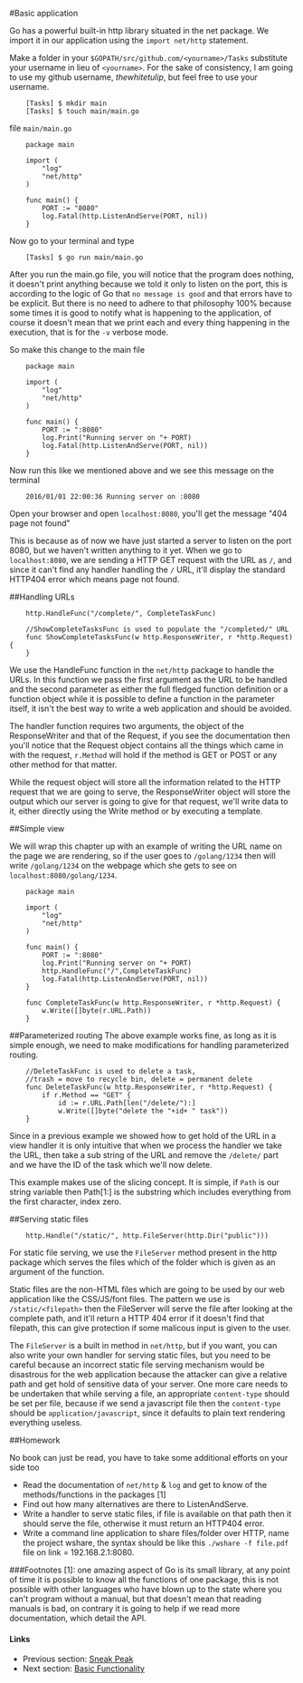 #Basic application

Go has a powerful built-in http library situated in the net package. We import it in our application using the 
`import net/http` statement.

Make a folder in your `$GOPATH/src/github.com/<yourname>/Tasks` substitute your username in lieu of `<yourname>`.
For the sake of consistency, I am going to use my github username, *thewhitetulip*, but feel free to use your username.

		[Tasks] $ mkdir main
		[Tasks] $ touch main/main.go
	
file `main/main.go`

		package main
		
		import (
			"log"
			"net/http"
		)
		
		func main() {
			PORT := "8080"
			log.Fatal(http.ListenAndServe(PORT, nil))
		}

Now go to your terminal and type

		[Tasks] $ go run main/main.go

After you run the main.go file, you will notice that the program does nothing, it doesn't print anything because we told it
only to listen on the port, this is according to the logic of Go that `no message is good` and that errors have to be explicit. But there is no
need to adhere to that philosophy 100% because some times it is good to notify what is happening to the application, of course it doesn't mean that
we print each and every thing happening in the execution, that is for the `-v` verbose mode.

So make this change to the main file

		package main
		
		import (
			"log"
			"net/http"
		)
		
		func main() {
			PORT := ":8080"
			log.Print("Running server on "+ PORT)
			log.Fatal(http.ListenAndServe(PORT, nil))
		} 

Now run this like we mentioned above and we see this message on the terminal

		2016/01/01 22:00:36 Running server on :8080

Open your browser and open `localhost:8080`, you'll get the message "404 page not found"

This is because as of now we have just started a server to listen on the port 8080, but we haven't written anything to it yet. When we go to
`localhost:8080`, we are sending a HTTP GET request with the URL as `/`, and since it can't find any handler handling the `/` URL, it'll display
the standard HTTP404 error which means page not found.

##Handling URLs

		http.HandleFunc("/complete/", CompleteTaskFunc)
		
		//ShowCompleteTasksFunc is used to populate the "/completed/" URL
		func ShowCompleteTasksFunc(w http.ResponseWriter, r *http.Request) {
		}

We use the HandleFunc function in the `net/http` package to handle the URLs. In this function we pass the first argument
as the URL to be handled and the second parameter as either the full fledged function definition or a function object
while it is possible to define a function in the parameter itself, it isn't the best way to write a web application and should
be avoided.

The handler function requires two arguments, the object of the ResponseWriter and that of the Request, if you see the documentation then you'll notice that
the Request object contains all the things which came in with the request, `r.Method` will hold if the method is GET or POST or any other method for that matter.

While the request object will store all the information related to the HTTP request that we are going to serve, the ResponseWriter object will store the 
output which our server is going to give for that request, we'll write data to it, either directly using the Write method or by executing a template. 

##Simple view

We will wrap this chapter up with an example of writing the URL name on the page we are rendering, so if the user goes to `/golang/1234` then
will write `/golang/1234` on the webpage which she gets to see on `localhost:8080/golang/1234`.

		package main
		
		import (
			"log"
			"net/http"
		)
		
		func main() {
			PORT := ":8080"
			log.Print("Running server on "+ PORT)
			http.HandleFunc("/",CompleteTaskFunc)
			log.Fatal(http.ListenAndServe(PORT, nil))
		}
		
		func CompleteTaskFunc(w http.ResponseWriter, r *http.Request) {
			w.Write([]byte(r.URL.Path))
		}

##Parameterized routing
The above example works fine, as long as it is simple enough, we need to make modifications for handling parameterized routing.

		//DeleteTaskFunc is used to delete a task, 
		//trash = move to recycle bin, delete = permanent delete
		func DeleteTaskFunc(w http.ResponseWriter, r *http.Request) {
			if r.Method == "GET" {
				id := r.URL.Path[len("/delete/"):]
				w.Write([]byte("delete the "+id+ " task"))
		}

Since in a previous example we showed how to get hold of the URL in a view handler it is only intuitive that when we process the handler
we take the URL, then take a sub string of the URL and remove the `/delete/` part and we have the ID of the task which we'll now delete.

This example makes use of the slicing concept. It is simple, if `Path` is our string variable then Path[1:] is the substring which includes everything
from the first character, index zero. 

##Serving static files

		http.Handle("/static/", http.FileServer(http.Dir("public")))

For static file serving, we use the `FileServer` method present in the http package which serves the files which of the folder which is given
as an argument of the function.

Static files are the non-HTML files which are going to be used by our web application like the CSS/JS/font files. The pattern we use is `/static/<filepath>`
then the FileServer will serve the file after looking at the complete path, and it'll return a HTTP 404 error if it doesn't find that filepath, this can give
protection if some malicous input is given to the user.

The `FileServer` is a built in method in `net/http`, but if you want, you can also write your own handler for serving static files, but you need to be careful
because an incorrect static file serving mechanism would be disastrous for the web application because the attacker can give a relative path and get hold of 
sensitive data of your server. One more care needs to be undertaken that while serving a file, an appropriate `content-type` should be set per file, because 
if we send a javascript file then the `content-type` should be `application/javascript`, since it defaults to plain text rendering everything useless. 

##Homework

No book can just be read, you have to take some additional efforts on your side too

-  Read the documentation of `net/http` & `log` and get to know of the methods/functions in the packages [1]
-  Find out how many alternatives are there to ListenAndServe.
-  Write a handler to serve static files, if file is available on that path then it should serve the file, otherwise it must return an HTTP404 error.
-  Write a command line application to share files/folder over HTTP, name the project wshare, the syntax should be like this `./wshare -f file.pdf` 
file on link = 192.168.2.1:8080.

###Footnotes
[1]: one amazing aspect of Go is its small library, at any point of time it is possible to know all the functions of one package, this is not
possible with other languages who have blown up to the state where you can't program without a manual, but that doesn't mean that reading manuals
is bad, on contrary it is going to help if we read more documentation, which detail the API.

#### Links

- Previous section: [Sneak Peak](1.1servers.md)
- Next section:  [Basic Functionality](content/2.1functionality.md)
